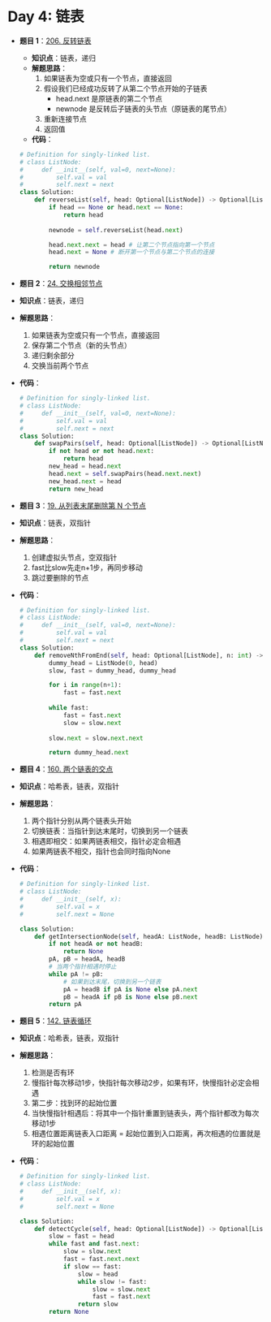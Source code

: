 # Day 4: 链表

- **题目 1**：[206. 反转链表](https://leetcode.com/problems/reverse-linked-list/description/)
  - **知识点**：链表，递归
  - **解题思路**：
    1.  如果链表为空或只有一个节点，直接返回
    2.   假设我们已经成功反转了从第二个节点开始的子链表
         -  head.next 是原链表的第二个节点
         -  newnode 是反转后子链表的头节点（原链表的尾节点）
    3.   重新连接节点
    4.   返回值
  - **代码**：
  ```python
  # Definition for singly-linked list.
  # class ListNode:
  #     def __init__(self, val=0, next=None):
  #         self.val = val
  #         self.next = next
  class Solution:
      def reverseList(self, head: Optional[ListNode]) -> Optional[ListNode]:
          if head == None or head.next == None:
              return head
          
          newnode = self.reverseList(head.next)
  
          head.next.next = head # 让第二个节点指向第一个节点
          head.next = None # 断开第一个节点与第二个节点的连接
  
          return newnode
  ```

- **题目 2**：[24. 交换相邻节点](https://leetcode.com/problems/swap-nodes-in-pairs/description/)
- **知识点**：链表，递归
- **解题思路**：
  1.  如果链表为空或只有一个节点，直接返回
  2.  保存第二个节点（新的头节点）
  3.  递归剩余部分
  4.  交换当前两个节点
- **代码**：
  ```python
  # Definition for singly-linked list.
  # class ListNode:
  #     def __init__(self, val=0, next=None):
  #         self.val = val
  #         self.next = next
  class Solution:
      def swapPairs(self, head: Optional[ListNode]) -> Optional[ListNode]:
          if not head or not head.next:
              return head
          new_head = head.next
          head.next = self.swapPairs(head.next.next)
          new_head.next = head
          return new_head
  ```

- **题目 3**：[19. 从列表末尾删除第 N 个节点](https://leetcode.com/problems/remove-nth-node-from-end-of-list/description/)
- **知识点**：链表，双指针
- **解题思路**：
  1.  创建虚拟头节点，空双指针
  2.  fast比slow先走n+1步，再同步移动
  3.  跳过要删除的节点
- **代码**：
  ```python
  # Definition for singly-linked list.
  # class ListNode:
  #     def __init__(self, val=0, next=None):
  #         self.val = val
  #         self.next = next
  class Solution:
      def removeNthFromEnd(self, head: Optional[ListNode], n: int) -> Optional[ListNode]:
          dummy_head = ListNode(0, head)
          slow, fast = dummy_head, dummy_head
  
          for i in range(n+1):
              fast = fast.next
          
          while fast:
              fast = fast.next
              slow = slow.next
          
          slow.next = slow.next.next
  
          return dummy_head.next
  ```

- **题目 4**：[160. 两个链表的交点](https://leetcode.com/problems/intersection-of-two-linked-lists/description/)
- **知识点**：哈希表，链表，双指针
- **解题思路**：
  1.  两个指针分别从两个链表头开始
  2.  切换链表：当指针到达末尾时，切换到另一个链表
  3.  相遇即相交：如果两链表相交，指针必定会相遇
  4.  如果两链表不相交，指针也会同时指向None
- **代码**：
  ```python
  # Definition for singly-linked list.
  # class ListNode:
  #     def __init__(self, x):
  #         self.val = x
  #         self.next = None
  
  class Solution:
      def getIntersectionNode(self, headA: ListNode, headB: ListNode) -> Optional[ListNode]:
          if not headA or not headB:
              return None
          pA, pB = headA, headB
          # 当两个指针相遇时停止
          while pA != pB:
              # 如果到达末尾，切换到另一个链表
              pA = headB if pA is None else pA.next
              pB = headA if pB is None else pB.next
          return pA
  ```

- **题目 5**：[142. 链表循环](https://leetcode.com/problems/linked-list-cycle-ii/description/)
- **知识点**：哈希表，链表，双指针
- **解题思路**：
    1.  检测是否有环
    2.  慢指针每次移动1步，快指针每次移动2步，如果有环，快慢指针必定会相遇
    3.  第二步：找到环的起始位置
    4.  当快慢指针相遇后：将其中一个指针重置到链表头，两个指针都改为每次移动1步
    5.  相遇位置距离链表入口距离 = 起始位置到入口距离，再次相遇的位置就是环的起始位置
- **代码**：
  ```python
  # Definition for singly-linked list.
  # class ListNode:
  #     def __init__(self, x):
  #         self.val = x
  #         self.next = None
  
  class Solution:
      def detectCycle(self, head: Optional[ListNode]) -> Optional[ListNode]:
          slow = fast = head
          while fast and fast.next:
              slow = slow.next
              fast = fast.next.next
              if slow == fast:
                  slow = head
                  while slow != fast:
                      slow = slow.next
                      fast = fast.next
                  return slow
          return None
  ```

  
